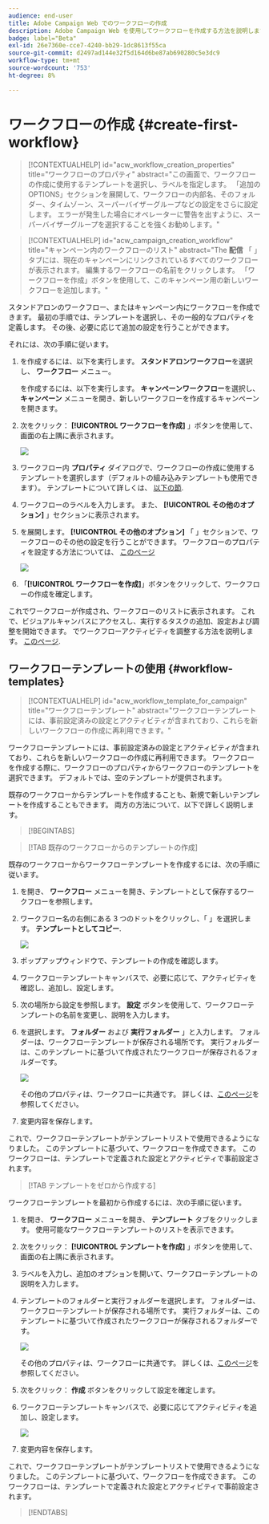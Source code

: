 ```yaml
---
audience: end-user
title: Adobe Campaign Web でのワークフローの作成
description: Adobe Campaign Web を使用してワークフローを作成する方法を説明します
badge: label="Beta"
exl-id: 26e7360e-cce7-4240-bb29-1dc8613f55ca
source-git-commit: d2497ad144e32f5d164d6be87ab690280c5e3dc9
workflow-type: tm+mt
source-wordcount: '753'
ht-degree: 8%

---
```



# ワークフローの作成 {#create-first-workflow}

>[!CONTEXTUALHELP]
>id="acw_workflow_creation_properties"
>title="ワークフローのプロパティ"
>abstract="この画面で、ワークフローの作成に使用するテンプレートを選択し、ラベルを指定します。 「追加のOPTIONS」セクションを展開して、ワークフローの内部名、そのフォルダー、タイムゾーン、スーパーバイザーグループなどの設定をさらに設定します。 エラーが発生した場合にオペレーターに警告を出すように、スーパーバイザーグループを選択することを強くお勧めします。"


>[!CONTEXTUALHELP]
>id="acw_campaign_creation_workflow"
>title="キャンペーン内のワークフローのリスト"
>abstract="The **配信** 「 」タブには、現在のキャンペーンにリンクされているすべてのワークフローが表示されます。 編集するワークフローの名前をクリックします。 「ワークフローを作成」ボタンを使用して、このキャンペーン用の新しいワークフローを追加します。"


スタンドアロンのワークフロー、またはキャンペーン内にワークフローを作成できます。 最初の手順では、テンプレートを選択し、その一般的なプロパティを定義します。 その後、必要に応じて追加の設定を行うことができます。

それには、次の手順に従います。

1. を作成するには、以下を実行します。 **スタンドアロンワークフロー**&#x200B;を選択し、 **ワークフロー** メニュー。

   を作成するには、以下を実行します。 **キャンペーンワークフロー**&#x200B;を選択し、 **キャンペーン** メニューを開き、新しいワークフローを作成するキャンペーンを開きます。

1. 次をクリック： **[!UICONTROL ワークフローを作成]** 」ボタンを使用して、画面の右上隅に表示されます。

   ![](assets/workflow-create.png)

1. ワークフロー内 **プロパティ** ダイアログで、ワークフローの作成に使用するテンプレートを選択します（デフォルトの組み込みテンプレートも使用できます）。 テンプレートについて詳しくは、 [以下の節](#work-with-workflow-templates-workflow-templates).

1. ワークフローのラベルを入力します。 また、 **[!UICONTROL その他のオプション]** 」セクションに表示されます。

1. を展開します。 **[!UICONTROL その他のオプション]** 「 」セクションで、ワークフローのその他の設定を行うことができます。 ワークフローのプロパティを設定する方法については、 [このページ](workflow-settings.md#properties)

   ![](assets/workflow-additional-options.png)

1. 「**[!UICONTROL ワークフローを作成]**」ボタンをクリックして、ワークフローの作成を確定します。

これでワークフローが作成され、ワークフローのリストに表示されます。 これで、ビジュアルキャンバスにアクセスし、実行するタスクの追加、設定および調整を開始できます。 でワークフローアクティビティを調整する方法を説明します。 [このページ](orchestrate-activities.md).

## ワークフローテンプレートの使用 {#workflow-templates}


>[!CONTEXTUALHELP]
>id="acw_workflow_template_for_campaign"
>title="ワークフローテンプレート"
>abstract="ワークフローテンプレートには、事前設定済みの設定とアクティビティが含まれており、これらを新しいワークフローの作成に再利用できます。"

ワークフローテンプレートには、事前設定済みの設定とアクティビティが含まれており、これらを新しいワークフローの作成に再利用できます。 ワークフローを作成する際に、ワークフローのプロパティからワークフローのテンプレートを選択できます。 デフォルトでは、空のテンプレートが提供されます。

既存のワークフローからテンプレートを作成することも、新規で新しいテンプレートを作成することもできます。 両方の方法について、以下で詳しく説明します。


>[!BEGINTABS]

>[!TAB 既存のワークフローからのテンプレートの作成]

既存のワークフローからワークフローテンプレートを作成するには、次の手順に従います。

1. を開き、 **ワークフロー** メニューを開き、テンプレートとして保存するワークフローを参照します。
1. ワークフロー名の右側にある 3 つのドットをクリックし、「 」を選択します。 **テンプレートとしてコピー**.

   ![](assets/wf-copy-as-template.png)

1. ポップアップウィンドウで、テンプレートの作成を確認します。
1. ワークフローテンプレートキャンバスで、必要に応じて、アクティビティを確認し、追加し、設定します。
1. 次の場所から設定を参照します。 **設定** ボタンを使用して、ワークフローテンプレートの名前を変更し、説明を入力します。
1. を選択します。 **フォルダー** および **実行フォルダー** 」と入力します。 フォルダーは、ワークフローテンプレートが保存される場所です。 実行フォルダーは、このテンプレートに基づいて作成されたワークフローが保存されるフォルダーです。

   ![](assets/wf-settings-template.png)

   その他のプロパティは、ワークフローに共通です。 詳しくは、[このページ](workflow-settings.md#properties)を参照してください。

1. 変更内容を保存します。

これで、ワークフローテンプレートがテンプレートリストで使用できるようになりました。 このテンプレートに基づいて、ワークフローを作成できます。 このワークフローは、テンプレートで定義された設定とアクティビティで事前設定されます。


>[!TAB テンプレートをゼロから作成する]


ワークフローテンプレートを最初から作成するには、次の手順に従います。

1. を開き、 **ワークフロー** メニューを開き、 **テンプレート** タブをクリックします。 使用可能なワークフローテンプレートのリストを表示できます。
1. 次をクリック： **[!UICONTROL テンプレートを作成]** 」ボタンを使用して、画面の右上隅に表示されます。
1. ラベルを入力し、追加のオプションを開いて、ワークフローテンプレートの説明を入力します。
1. テンプレートのフォルダーと実行フォルダーを選択します。 フォルダーは、ワークフローテンプレートが保存される場所です。 実行フォルダーは、このテンプレートに基づいて作成されたワークフローが保存されるフォルダーです。

   ![](assets/new-wf-template.png)

   その他のプロパティは、ワークフローに共通です。 詳しくは、[このページ](workflow-settings.md#properties)を参照してください。

1. 次をクリック： **作成** ボタンをクリックして設定を確定します。
1. ワークフローテンプレートキャンバスで、必要に応じてアクティビティを追加し、設定します。

   ![](assets/wf-template-activities.png)

1. 変更内容を保存します。

これで、ワークフローテンプレートがテンプレートリストで使用できるようになりました。 このテンプレートに基づいて、ワークフローを作成できます。 このワークフローは、テンプレートで定義された設定とアクティビティで事前設定されます。

>[!ENDTABS]
